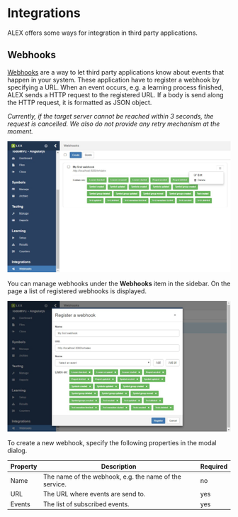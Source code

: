 # Integrations

ALEX offers some ways for integration in third party applications.

## Webhooks

[Webhooks][webhooks] are a way to let third party applications know about events that happen in your system.
These application have to register a webhook by specifying a URL.
When an event occurs, e.g. a learning process finished, ALEX sends a HTTP request to the registered URL.
If a body is send along the HTTP request, it is formatted as JSON object.

*Currently, if the target server cannot be reached within 3 seconds, the request is cancelled.
 We also do not provide any retry mechanism at the moment.*

![Webhooks](assets/integrations/webhooks-1.jpg)

You can manage webhooks under the **Webhooks** item in the sidebar.
On the page a list of registered webhooks is displayed.


![Webhooks](assets/integrations/webhooks-2.jpg)

To create a new webhook, specify the following properties in the modal dialog.

| Property | Description                                            | Required |
|----------|--------------------------------------------------------|----------|
| Name     | The name of the webhook, e.g. the name of the service. | no       |
| URL      | The URL where events are send to.                      | yes      |
| Events   | The list of subscribed events.                         | yes      |


[webhooks]: https://en.wikipedia.org/wiki/Webhook
